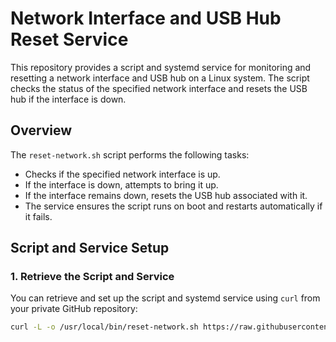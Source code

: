 # Network Interface and USB Hub Reset Service

This repository provides a script and systemd service for monitoring and resetting a network interface and USB hub on a Linux system. The script checks the status of the specified network interface and resets the USB hub if the interface is down.

## Overview

The `reset-network.sh` script performs the following tasks:
- Checks if the specified network interface is up.
- If the interface is down, attempts to bring it up.
- If the interface remains down, resets the USB hub associated with it.
- The service ensures the script runs on boot and restarts automatically if it fails.

## Script and Service Setup

### 1. Retrieve the Script and Service

You can retrieve and set up the script and systemd service using `curl` from your private GitHub repository:

```bash
curl -L -o /usr/local/bin/reset-network.sh https://raw.githubusercontent.com/vinn-chege/usbhub-network-reset/main/setup_reset_network.sh
```
